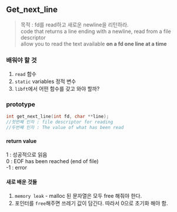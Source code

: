 ## Get_next_line
> 목적 : fd를 read하고 새로운 newline을 리턴하라.  
> code that returns a line ending with a newline, read from a file descriptor  
> allow you to read the text available **on a fd one line at a time**


### 배워야 할 것

1. `read` 함수
2. `static` variables 정적 변수
3. `libft`에서 어떤 함수를 갖고 와야 할까?

### prototype

```c
int get_next_line(int fd, char **line);
//첫번째 인자 : file descriptor for reading
//두번째 인자 : The value of what has been read
```

#### return value

1 : 성공적으로 읽음  
0 : EOF has been reached (end of file)  
-1 : error

#### 새로 배운 것들
1. `memory leak` - malloc 된 문자열은 모두 free 해줘야 한다.
2. 포인터를 `free`해주면 쓰레기 값이 담긴다. 따라서 0으로 초기화 해야 함.
